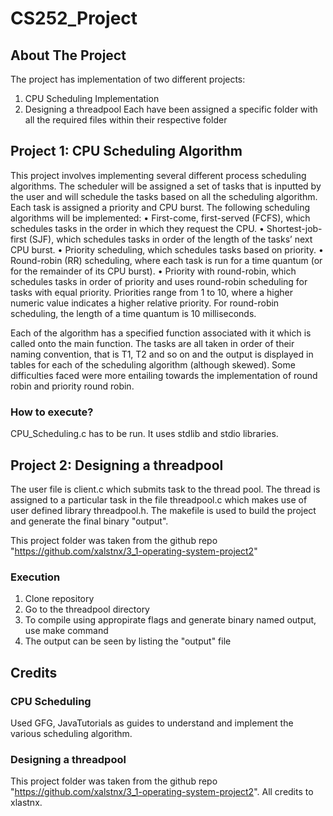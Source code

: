 # CS252_Project
## About The Project
The project has implementation of two different projects:
1. CPU Scheduling Implementation
2. Designing a threadpool
Each have been assigned a specific folder with all the required files within their respective folder 

## Project 1: CPU Scheduling Algorithm

This project involves implementing several different process scheduling algorithms. 
The scheduler will be assigned a set of tasks that is inputted by the user and will schedule the tasks based on all the scheduling algorithm. 
Each task is assigned a priority and CPU burst. The following scheduling algorithms will be implemented:
• First-come, first-served (FCFS), which schedules tasks in the order in which they request the CPU.
• Shortest-job-first (SJF), which schedules tasks in order of the length of the tasks’ next CPU burst.
• Priority scheduling, which schedules tasks based on priority. 
• Round-robin (RR) scheduling, where each task is run for a time quantum (or for the remainder of its CPU burst).
• Priority with round-robin, which schedules tasks in order of priority and uses round-robin scheduling for tasks with equal priority.
Priorities range from 1 to 10, where a higher numeric value indicates a higher relative priority. For round-robin scheduling, 
the length of a time quantum is 10 milliseconds.

Each of the algorithm has a specified function associated with it which is called onto the main function.
The tasks are all taken in order of their naming convention, that is T1, T2 and so on and the output is displayed in tables for each of the scheduling algorithm (although skewed). 
Some difficulties faced were more entailing towards the implementation of round robin and priority round robin.

### How to execute?

CPU_Scheduling.c has to be run. It uses stdlib and stdio libraries.

## Project 2: Designing a threadpool
The user file is client.c which submits task to the thread pool.
The thread is assigned to a particular task in the file threadpool.c which makes use of user defined library threadpool.h.
The makefile is used to build the project and generate the final binary "output".

This project folder was taken from the github repo "https://github.com/xalstnx/3_1-operating-system-project2"


### Execution
1. Clone repository
2. Go to the threadpool directory
3. To compile using appropirate flags and generate binary named output, use make command
4. The output can be seen by listing the "output" file

## Credits
### CPU Scheduling
Used GFG, JavaTutorials as guides to understand and implement the various scheduling algorithm.
### Designing a threadpool
This project folder was taken from the github repo "https://github.com/xalstnx/3_1-operating-system-project2". All credits to xlastnx.
